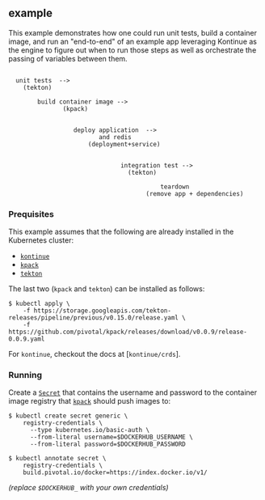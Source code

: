 ## example

This example demonstrates how one could run unit tests, build a container image,
and run an "end-to-end" of an example app leveraging Kontinue as the engine to
figure out when to run those steps as well as orchestrate the passing of
variables between them.


```

  unit tests  -->
    (tekton) 

        build container image --> 
               (kpack)                


                  deploy application  -->
                         and redis
                      (deployment+service)                


                               integration test -->
                                 (tekton)       

                                          teardown
                                      (remove app + dependencies)

```

### Prequisites

This example assumes that the following are already installed in the Kubernetes cluster:

- [`kontinue`]
- [`kpack`]
- [`tekton`]

The last two (`kpack` and `tekton`) can be installed as follows:

```console
$ kubectl apply \
    -f https://storage.googleapis.com/tekton-releases/pipeline/previous/v0.15.0/release.yaml \
    -f https://github.com/pivotal/kpack/releases/download/v0.0.9/release-0.0.9.yaml
```

For `kontinue`, checkout the docs at [`kontinue/crds`].


### Running

Create a [`Secret`] that contains the username and password to the container
image registry that [`kpack`] should push images to:

```console
$ kubectl create secret generic \
    registry-credentials \
      --type kubernetes.io/basic-auth \
      --from-literal username=$DOCKERHUB_USERNAME \
      --from-literal password=$DOCKERHUB_PASSWORD

$ kubectl annotate secret \
    registry-credentials \
    build.pivotal.io/docker=https://index.docker.io/v1/
```

*(replace `$DOCKERHUB_` with your own credentials)*


[`Secret`]: https://kubernetes.io/docs/concepts/configuration/secret/
[`kontinue`]: https://github.com/kontinue/crds
[`kpack`]: https://github.com/pivotal/kpack
[`tekton`]: https://github.com/tektoncd/pipeline

